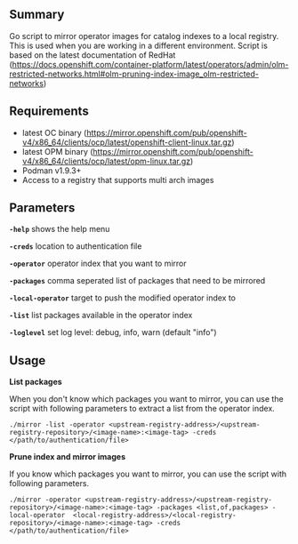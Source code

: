 ## Summary
Go script to mirror operator images for catalog indexes to a local registry. This is used when you are working in a different environment.
Script is based on the latest documentation of RedHat (https://docs.openshift.com/container-platform/latest/operators/admin/olm-restricted-networks.html#olm-pruning-index-image_olm-restricted-networks)

## Requirements
- latest OC binary (https://mirror.openshift.com/pub/openshift-v4/x86_64/clients/ocp/latest/openshift-client-linux.tar.gz)
- latest OPM binary (https://mirror.openshift.com/pub/openshift-v4/x86_64/clients/ocp/latest/opm-linux.tar.gz)
- Podman v1.9.3+
- Access to a registry that supports multi arch images

## Parameters
**`-help`** shows the help menu

**`-creds`** location to authentication file

**`-operator`** operator index that you want to mirror

**`-packages`**  comma seperated list of packages that need to be mirrored

**`-local-operator`** target to push the modified operator index to

**`-list`** list packages available in the operator index

**`-loglevel`** set log level: debug, info, warn (default "info")

## Usage

**List packages**

When you don't know which packages you want to mirror, you can use the script with following parameters to extract a list from the operator index.
```
./mirror -list -operator <upstream-registry-address>/<upstream-registry-repository>/<image-name>:<image-tag> -creds </path/to/authentication/file>
```

**Prune index and mirror images**

If you know which packages you want to mirror, you can use the script with following parameters.
```
./mirror -operator <upstream-registry-address>/<upstream-registry-repository>/<image-name>:<image-tag> -packages <list,of,packages> -local-operator  <local-registry-address>/<local-registry-repository>/<image-name>:<image-tag> -creds </path/to/authentication/file>
```

